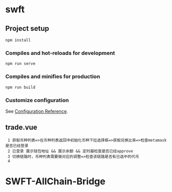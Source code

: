 # swft

## Project setup
```
npm install
```

### Compiles and hot-reloads for development
```
npm run serve
```

### Compiles and minifies for production
```
npm run build
``` 

### Customize configuration
See [Configuration Reference](https://cli.vuejs.org/config/).

## trade.vue
```
 1 获取币种列表=>在币种列表返回中初始化币种下拉选择框=>获取兑换比率=>检查metamask是否已经登录
 2 已登录 展示钱包地址 && 展示余额 && 定时器检查是否已经approve
 3 切换链路时，币种列表需要做对应的调整=>检查该链路是否有已选中的代币
 4 
```
# SWFT-AllChain-Bridge
